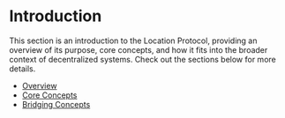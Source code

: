 # Introduction

This section is an introduction to the Location Protocol, providing an overview of its purpose, core concepts, and how it fits into the broader context of decentralized systems. Check out the sections below for more details.

- [Overview](overview.md)
- [Core Concepts](core-concepts.md)
- [Bridging Concepts](bridging-concepts.md)
